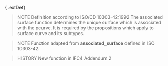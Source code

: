 { .extDef}

<!-- end of short definition -->

> NOTE Definition according to ISO/CD 10303-42:1992
> The associated surface function determines the unique surface which is associated with the pcurve. It is required by the propositions which apply to surface curve and its subtypes.

> NOTE Function adapted from **associated_surface** defined in ISO 10303-42.

> HISTORY New function in IFC4 Addendum 2
